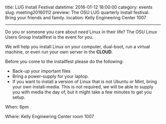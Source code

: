 title: LUG Install Festival
datetime: 2016-01-12 18:00:00
category: events
slug: meeting20160112
preview: The OSU LUG quarterly install festival. Bring your friends and family.
location: Kelly Engineering Center 1007

---

Do you or someone you care about *need* Linux in their life? The OSU Linux
Users Group Installfest is the event for you.

We will help you install Linux on your computer, dual-boot, run a virtual
machine, or even run your own server in the **CLOUD**.

Before you come to the installfest please do the following:

* Back-up your important files
* Bring a power-supply for your laptop.
* If you want to install a version of Linux that is not Ubuntu or Mint, bring
  your own install-media. This is not required, we will be able to supply you
  with media the day of, but it might take a few minutes to get you setup.

When: 6pm

Where: Kelly Engineering Center room 1007
